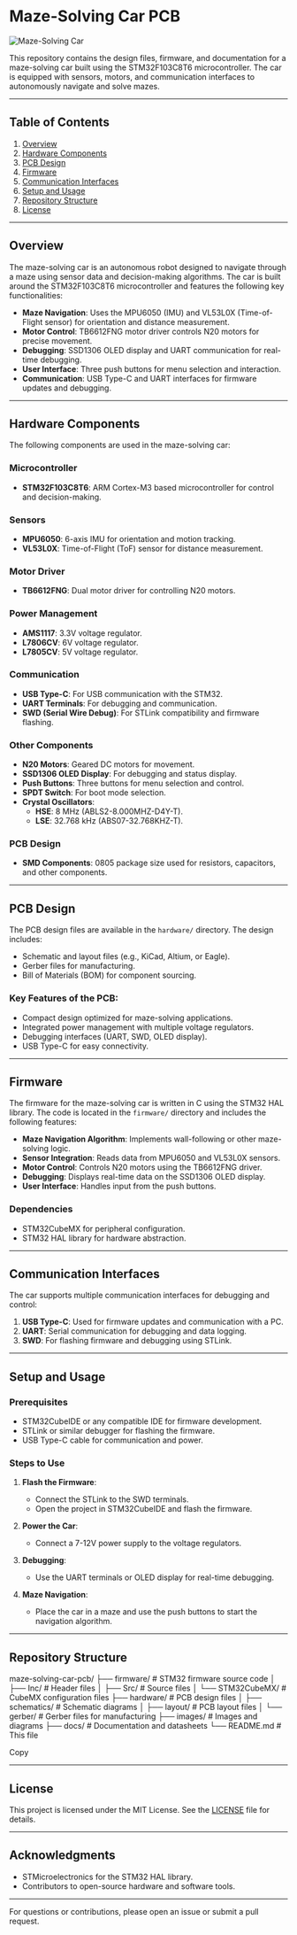 # Maze-Solving Car PCB

![Maze-Solving Car](images/car_image.jpg) <!-- Add an image of your car if available -->

This repository contains the design files, firmware, and documentation for a maze-solving car built using the STM32F103C8T6 microcontroller. The car is equipped with sensors, motors, and communication interfaces to autonomously navigate and solve mazes.

---

## Table of Contents
1. [Overview](#overview)
2. [Hardware Components](#hardware-components)
3. [PCB Design](#pcb-design)
4. [Firmware](#firmware)
5. [Communication Interfaces](#communication-interfaces)
6. [Setup and Usage](#setup-and-usage)
7. [Repository Structure](#repository-structure)
8. [License](#license)

---

## Overview

The maze-solving car is an autonomous robot designed to navigate through a maze using sensor data and decision-making algorithms. The car is built around the STM32F103C8T6 microcontroller and features the following key functionalities:
- **Maze Navigation**: Uses the MPU6050 (IMU) and VL53L0X (Time-of-Flight sensor) for orientation and distance measurement.
- **Motor Control**: TB6612FNG motor driver controls N20 motors for precise movement.
- **Debugging**: SSD1306 OLED display and UART communication for real-time debugging.
- **User Interface**: Three push buttons for menu selection and interaction.
- **Communication**: USB Type-C and UART interfaces for firmware updates and debugging.

---

## Hardware Components

The following components are used in the maze-solving car:

### Microcontroller
- **STM32F103C8T6**: ARM Cortex-M3 based microcontroller for control and decision-making.

### Sensors
- **MPU6050**: 6-axis IMU for orientation and motion tracking.
- **VL53L0X**: Time-of-Flight (ToF) sensor for distance measurement.

### Motor Driver
- **TB6612FNG**: Dual motor driver for controlling N20 motors.

### Power Management
- **AMS1117**: 3.3V voltage regulator.
- **L7806CV**: 6V voltage regulator.
- **L7805CV**: 5V voltage regulator.

### Communication
- **USB Type-C**: For USB communication with the STM32.
- **UART Terminals**: For debugging and communication.
- **SWD (Serial Wire Debug)**: For STLink compatibility and firmware flashing.

### Other Components
- **N20 Motors**: Geared DC motors for movement.
- **SSD1306 OLED Display**: For debugging and status display.
- **Push Buttons**: Three buttons for menu selection and control.
- **SPDT Switch**: For boot mode selection.
- **Crystal Oscillators**:
  - **HSE**: 8 MHz (ABLS2-8.000MHZ-D4Y-T).
  - **LSE**: 32.768 kHz (ABS07-32.768KHZ-T).

### PCB Design
- **SMD Components**: 0805 package size used for resistors, capacitors, and other components.

---

## PCB Design

The PCB design files are available in the `hardware/` directory. The design includes:
- Schematic and layout files (e.g., KiCad, Altium, or Eagle).
- Gerber files for manufacturing.
- Bill of Materials (BOM) for component sourcing.

### Key Features of the PCB:
- Compact design optimized for maze-solving applications.
- Integrated power management with multiple voltage regulators.
- Debugging interfaces (UART, SWD, OLED display).
- USB Type-C for easy connectivity.

---

## Firmware

The firmware for the maze-solving car is written in C using the STM32 HAL library. The code is located in the `firmware/` directory and includes the following features:
- **Maze Navigation Algorithm**: Implements wall-following or other maze-solving logic.
- **Sensor Integration**: Reads data from MPU6050 and VL53L0X sensors.
- **Motor Control**: Controls N20 motors using the TB6612FNG driver.
- **Debugging**: Displays real-time data on the SSD1306 OLED display.
- **User Interface**: Handles input from the push buttons.

### Dependencies
- STM32CubeMX for peripheral configuration.
- STM32 HAL library for hardware abstraction.

---

## Communication Interfaces

The car supports multiple communication interfaces for debugging and control:
1. **USB Type-C**: Used for firmware updates and communication with a PC.
2. **UART**: Serial communication for debugging and data logging.
3. **SWD**: For flashing firmware and debugging using STLink.

---

## Setup and Usage

### Prerequisites
- STM32CubeIDE or any compatible IDE for firmware development.
- STLink or similar debugger for flashing the firmware.
- USB Type-C cable for communication and power.

### Steps to Use
1. **Flash the Firmware**:
   - Connect the STLink to the SWD terminals.
   - Open the project in STM32CubeIDE and flash the firmware.

2. **Power the Car**:
   - Connect a 7-12V power supply to the voltage regulators.

3. **Debugging**:
   - Use the UART terminals or OLED display for real-time debugging.

4. **Maze Navigation**:
   - Place the car in a maze and use the push buttons to start the navigation algorithm.

---

## Repository Structure
maze-solving-car-pcb/
├── firmware/ # STM32 firmware source code
│ ├── Inc/ # Header files
│ ├── Src/ # Source files
│ └── STM32CubeMX/ # CubeMX configuration files
├── hardware/ # PCB design files
│ ├── schematics/ # Schematic diagrams
│ ├── layout/ # PCB layout files
│ └── gerber/ # Gerber files for manufacturing
├── images/ # Images and diagrams
├── docs/ # Documentation and datasheets
└── README.md # This file

Copy

---

## License

This project is licensed under the MIT License. See the [LICENSE](LICENSE) file for details.

---

## Acknowledgments
- STMicroelectronics for the STM32 HAL library.
- Contributors to open-source hardware and software tools.

---

For questions or contributions, please open an issue or submit a pull request.
